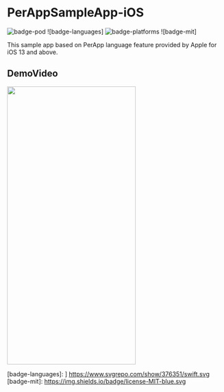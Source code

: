 # PerAppSampleApp-iOS

![badge-pod] ![badge-languages] ![badge-platforms] ![badge-mit]

This sample app based on PerApp language feature provided by Apple for iOS 13 and above.

## DemoVideo

<img src="https://github.com/RPiyush/PerAppSampleApp-iOS/assets/5211430/70ac974c-35ab-4475-a09f-67ad4c0f0706" width="300" height="650">


[badge-platforms]: https://img.shields.io/badge/platforms-iOS-lightgrey.svg
[badge-pod]: https://img.shields.io/cocoapods/v/JDragonHUD.svg?label=version
[badge-languages]: ] https://www.svgrepo.com/show/376351/swift.svg
[badge-mit]: https://img.shields.io/badge/license-MIT-blue.svg
